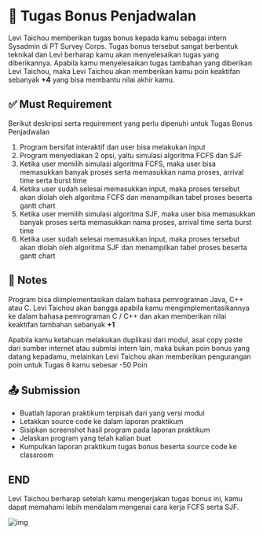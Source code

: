 # 📝 Tugas Bonus Penjadwalan

Levi Taichou memberikan tugas bonus kepada kamu sebagai intern Sysadmin di PT Survey Corps. Tugas bonus tersebut sangat berbentuk teknikal dan Levi berharap kamu akan menyelesaikan tugas yang diberikannya. Apabila kamu menyelesaikan tugas tambahan yang diberikan Levi Taichou, maka Levi Taichou akan memberikan kamu poin keaktifan sebanyak **+4** yang bisa membantu nilai akhir kamu.

## ✅ Must Requirement

Berikut deskripsi serta requirement yang perlu dipenuhi untuk Tugas Bonus Penjadwalan

1. Program bersifat interaktif dan user bisa melakukan input
2. Program menyediakan 2 opsi, yaitu simulasi algoritma FCFS dan SJF
3. Ketika user memilih simulasi algoritma FCFS, maka user bisa memasukkan banyak proses serta memasukkan nama proses, arrival time serta burst time
4. Ketika user sudah selesai memasukkan input, maka proses tersebut akan diolah oleh algoritma FCFS dan menampilkan tabel proses beserta gantt chart
3. Ketika user memilih simulasi algoritma SJF, maka user bisa memasukkan banyak proses serta memasukkan nama proses, arrival time serta burst time
4. Ketika user sudah selesai memasukkan input, maka proses tersebut akan diolah oleh algoritma SJF dan menampilkan tabel proses beserta gantt chart

## 📝 Notes

Program bisa diimplementasikan dalam bahasa pemrograman Java, C++ atau C. Levi Taichou akan bangga apabila kamu mengimplementasikannya ke dalam bahasa pemrograman C / C++ dan akan memberikan nilai keaktifan tambahan sebanyak **+1**

Apabila kamu ketahuan melakukan duplikasi dari modul, asal copy paste dari sumber internet atau submisi intern lain, maka bukan poin bonus yang datang kepadamu, melainkan Levi Taichou akan memberikan pengurangan poin untuk Tugas 6 kamu sebesar -50 Poin

## 📤 Submission

- Buatlah laporan praktikum terpisah dari yang versi modul
- Letakkan source code ke dalam laporan praktikum
- Sisipkan screenshot hasil program pada laporan praktikum
- Jelaskan program yang telah kalian buat
- Kumpulkan laporan praktikum tugas bonus beserta source code ke classroom

## END

Levi Taichou berharap setelah kamu mengerjakan tugas bonus ini, kamu dapat memahami lebih mendalam mengenai cara kerja FCFS serta SJF.

![img](https://media1.tenor.com/m/x3tOr0N__jUAAAAC/levi-ackerman.gif)
